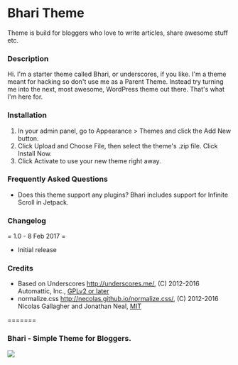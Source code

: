 # Bhari Theme
Theme is build for bloggers who love to write articles, share awesome stuff etc.

### Description

Hi. I'm a starter theme called Bhari, or underscores, if you like. I'm a theme meant for hacking so don't use me as a Parent Theme. Instead try turning me into the next, most awesome, WordPress theme out there. That's what I'm here for.

### Installation

1. In your admin panel, go to Appearance > Themes and click the Add New button.
2. Click Upload and Choose File, then select the theme's .zip file. Click Install Now.
3. Click Activate to use your new theme right away.

### Frequently Asked Questions

- Does this theme support any plugins?
Bhari includes support for Infinite Scroll in Jetpack.

### Changelog

= 1.0 - 8 Feb 2017 =
* Initial release

### Credits

* Based on Underscores http://underscores.me/, (C) 2012-2016 Automattic, Inc., [GPLv2 or later](https://www.gnu.org/licenses/gpl-2.0.html)
* normalize.css http://necolas.github.io/normalize.css/, (C) 2012-2016 Nicolas Gallagher and Jonathan Neal, [MIT](http://opensource.org/licenses/MIT)

=======

### Bhari - Simple Theme for Bloggers.
<img src="http://i.imgur.com/VSnC36H.jpg" />

